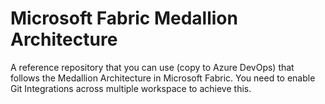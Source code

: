# Microsoft Fabric Medallion Architecture
A reference repository that you can use (copy to Azure DevOps) that follows the Medallion Architecture in Microsoft Fabric. You need to enable Git Integrations across multiple workspace to achieve this.
